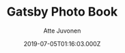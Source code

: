 ---
title: Gatsby Photo Book
github: https://github.com/baobabKoodaa/gatsby-starter-photo-book
demo: https://gatsby-starter-photo-book.netlify.app/
author: Atte Juvonen
ssg:
  - Gatsby
cms:
  - Markdown
date: 2019-07-05T01:16:03.000Z
description: A Gatsby starter for sharing photosets.
draft: false
publish_date: '2019-07-05T01:16:03Z'
update_date: '2022-07-19T15:40:43Z'
github_star: 91
github_fork: 43
---